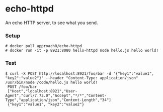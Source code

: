 # echo-httpd
An echo HTTP server, to see what you send.

### Setup
```
# docker pull approach0/echo-httpd
# docker run -it -p 8921:8080 hello-httpd node hello.js hello world!
```

### Test
```
$ curl -X POST http://localhost:8921/foo/bar -d '{"key1":"value1", "key2":"value2"}' --header "Content-Type: application/json"
/usr/bin/node /code/hello.js hello world!
 POST /foo/bar
 ["Host","localhost:8921","User-Agent","curl/7.73.0","Accept","*/*","Content-Type","application/json","Content-Length","34"]
 {"key1":"value1", "key2":"value2"}
```
